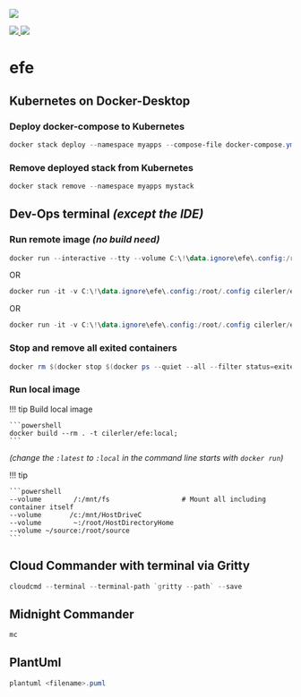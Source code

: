 [![](http://dockeri.co/image/cilerler/efe)](https://hub.docker.com/r/cilerler/efe)

<!-- ![shields.io](https://img.shields.io/badge/docker-cilerler%2Fefe-blue.svg?logo=docker) -->

[![](https://images.microbadger.com/badges/version/cilerler/efe:latest.svg) ![](https://images.microbadger.com/badges/image/cilerler/efe.svg)](https://microbadger.com/images/cilerler/efe "inspect on microbadger.com")

# efe

## Kubernetes on Docker-Desktop

### Deploy docker-compose to Kubernetes

```powershell
docker stack deploy --namespace myapps --compose-file docker-compose.yml mystack

```

### Remove deployed stack from Kubernetes

```powershell
docker stack remove --namespace myapps mystack
```

## Dev-Ops terminal *(except the IDE)*

### Run remote image *(no build need)*

```powershell
docker run --interactive --tty --volume C:\!\data.ignore\efe\.config:/root/.config cilerler/efe:latest pwsh
```

OR

```powershell
docker run -it -v C:\!\data.ignore\efe\.config:/root/.config cilerler/efe:latest bash
```

OR

```powershell
docker run -it -v C:\!\data.ignore\efe\.config:/root/.config cilerler/efe:latest zsh
```

### Stop and remove all exited containers

```powershell
docker rm $(docker stop $(docker ps --quiet --all --filter status=exited --filter ancestor=cilerler/efe --filter ancestor=cilerler/efe:local))
```

### Run local image

!!! tip Build local image

    ```powershell
    docker build --rm . -t cilerler/efe:local;
    ```

*(change the `:latest` to `:local` in the command line starts with `docker run`)*


!!! tip

    ```powershell
    --volume        /:/mnt/fs                  # Mount all including container itself
    --volume       /c:/mnt/HostDriveC
    --volume        ~:/root/HostDirectoryHome
    --volume ~/source:/root/source
    ```


## Cloud Commander with terminal via Gritty

```powershell
cloudcmd --terminal --terminal-path `gritty --path` --save
```

## Midnight Commander

```powershell
mc
```

## PlantUml

```powershell
plantuml <filename>.puml
```
